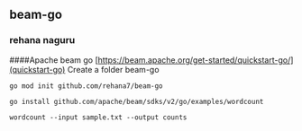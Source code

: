 ## beam-go
### rehana naguru

####Apache beam go
[https://beam.apache.org/get-started/quickstart-go/](quickstart-go)
Create a folder beam-go
```
go mod init github.com/rehana7/beam-go  
```
```
go install github.com/apache/beam/sdks/v2/go/examples/wordcount
```
```
wordcount --input sample.txt --output counts
```
